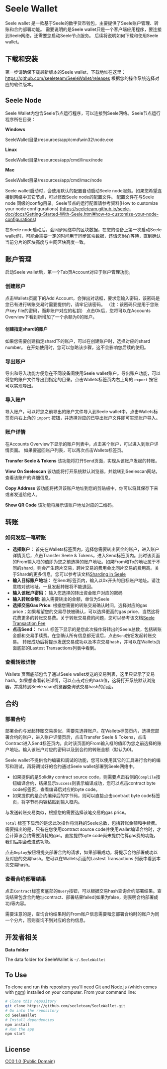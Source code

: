 # Seele Wallet

Seele wallet 是一款基于Seele的数字货币钱包，主要提供了Seele账户管理、转账和合约部署功能。
需要说明的是Seele wallet只是一个客户端应用程序，要连接到Seele网络，还需要您启动Seele节点服务。
后续将说明如何下载和使用Seele wallet。

## 下载和安装

第一步请确保下载最新版本的Seele wallet，下载地址在这里：https://github.com/seeleteam/SeeleWallet/releases
根据您的操作系统选择对应的软件版本。


## Seele Node
Seele Wallet内包含Seele节点运行程序，可以连接到Seele网络。Seele节点运行程序所在目录：

**Windows**

SeeleWallet目录\resources\app\cmd\win32\node.exe

**Linux** 

SeeleWallet目录/resources/app/cmd/linux/node

**Mac**

SeeleWallet目录/resources/app/cmd/mac/node

Seele wallet启动时，会使用默认的配置自动启动Seele node服务。如果您希望连接到网络中其它节点，可以修改Seele node的配置文件。
配置文件在与Seele node 同级的config目录。Seele节点的运行配置请参考资料[How to customize your node configurations]
(https://seeleteam.github.io/seele-doc/docs/Getting-Started-With-Seele.html#how-to-customize-your-node-configurations)

在Seele node启动后，会同步网络中的区块数据，在您的设备上第一次启动Seele wallet时，可能会需要一定的时间用于同步区块数据，还请您耐心等待，直到确认当前分片的区块高度与主网区块高度一致。

## 账户管理
启动Seele wallet后，第一个Tab页Account对应于账户管理功能。

### 创建账户
点击Wallets页面下的Add Account，会弹出对话框，要求您输入密码，该密码是您已有进行转账交易时需要提供的，请牢记该密码。
（注：该密码只是用于您账户key file的密码，而非账户对应的私钥）
点击Ok后，您将可以在Accounts Overview下看到新增加了一个余额为0的账户。

#### 创建指定shard的账户
如果您需要创建指定shard下的账户，可以在创建账户时，选择对应的shard number。
在开始使用时，您可以忽略该步骤，这不会影响您后续的使用。

### 导出账户
导出和导入功能方便您在不同设备间使用Seele wallet账户。导出账户功能，可以将您的账户文件导出到指定的目录。点击Wallets标签页内右上角的 `export` 按钮可以实现导出。

### 导入账户
导入账户，可以将您之前导出的账户文件导入到Seele wallet中。点击Wallets标签页内右上角的 `import` 按钮，并选择对应的已导出账户文件即可实现账户导入。

### 账户详情
在Accounts Overview下显示的账户列表中，点击某个账户，可以进入到账户详情页面。
如果要返回账户列表，可以再次点击Wallets标签页。

**Transfer Seele & Tokens**
该功能将打开Send页面，实现从该账户发起的转账。

**View On Seelescan**
该功能将打开系统默认浏览器，并跳转到Seelescan网站，查看该账户的详细信息。

**Copy Address**
该功能将拷贝该账户地址到您的剪贴板中，你可以将其保存下来或者发送给他人。

**Show QR Code**
该功能将展示该账户地址对应的二维码。

## 转账

### 如何发起一笔转账
 - **选择账户：**
    首先在Wallets标签页内，选择您需要转出资金的账户，进入账户详情页后，点击Transfer Seele & Tokens，进入Send标签页内。此时该页面的From输入框的值即为您之前选择的账户地址。如果From和To的地址属于不同的shard，则会产生跨片交易，跨片交易的费用会比同片交易的费用高。关于Shard的更多信息，您可以参考该文档[Sharding in Seele](https://seeleteam.github.io/seele-doc/docs/Seele-sharding.html)
 - **输入目标账户地址：**
    在Send标签页内，输入以0x开头的目标账户地址。请注意核对该地址，一旦发起转账将不能退回。
 - **输入该账户密码：**
    输入您选择的转出资金账户对应的密码
 - **输入转账金额:**
    输入需要转出的金额，单位为Seele
 - **选择交易Gas Price:**
    根据您需要的转账交易确认时间，选择对应的gas price；如果希望您的交易尽快被确认，可以选择更高的gas price，当然这将花费更多的转账交易费。关于转账交易费的问题，您可以参考该文档[Seele Transaction Fee](https://seeleteam.github.io/seele-doc/docs/Seele-transaction-fee.html)
 - **点击Send：**
    `Total` 标签下显示的是您此次操作将转出的Seele总数，包括转账金额和交易手续费。在您确认所有信息都无误后，点击`Send`按钮发起转账交易。 转账成功后将提示发送交易成功以及本次交易hash，并可以在Wallets页面底部的Lastest Transactions列表中看到。
### 查看转账详情
Wallets 页面底部包含了通过Seele wallet发送的交易列表，这里只显示了交易hash。如果想查看转账详情，可以点击对应的hash值，这将打开系统默认浏览器，并跳转到Seele scan浏览器查询该交易hash的页面。

## 合约

### 部署合约
部署合约与发起转账交易类似，需要先选择账户。在Wallets标签页内，选择您部署合约的账户，进入账户详情页后，点击Transfer Seele & Tokens，点击Contract进入Send标签页内。此时该页面的From输入框的值即为您之前选择的账户地址。输入该账户对应的密码以及到合约的转账金额（默认为0)。

Seele wallet不提供合约编辑和调试的功能，您可以使用其它的工具进行合约的编写和测试，再将调试好的合约通过Seele wallet部署到Seele网络中。
- 如果提供的是Solidity contract source code，则需要点击右侧的`Complile`按钮编译合约，结果显示```Success```则表示编译成功，您可以点击contract byte code标签页，查看编译后对应的byte code。
- 如果提供的是合约编译后的字节码，则可以直接点击contract byte code标签页，将字节码内容粘贴到输入框内。

与发送转账交易类似，根据您的需要选择该笔交易的gas price。

`Total` 标签下显示的是您此次操作将消耗的Seele总数，包括转账金额和手续费。需要指出的是，只有在您使用contract source code并使用wallet编译合约时，才会计算该合约需要消耗的gas。直接提供byte code尚未提供估算gas费的功能，我们后期会改进该功能。

点击`Deploy`按钮将提交部署合约的请求，如果部署成功，将提示合约部署成功以及对应的交易hash。您可以在Wallets页面的Lastest Transactions 列表中看到本次交易hash。

### 查看合约部署结果
点击`Contract`标签页底部的`Query`按钮，可以根据交易hash查询合约部署结果。查询结果包含合约地址contract、部署结果failed(如果为false，则表明合约部署成功)等内容。

需要注意的是，查询合约结果时的From账户信息需要和您部署合约时的账户为同一个分片，否则查询不到对应的合约信息。



## 开发者相关

**Data folder**

The data folder for SeeleWallet is `~/.SeeleWallet`

## To Use

To clone and run this repository you'll need [Git](https://git-scm.com) and [Node.js](https://nodejs.org/en/download/) (which comes with [npm](http://npmjs.com)) installed on your computer. From your command line:

```bash
# Clone this repository
git clone https://github.com/seeleteam/SeeleWallet.git
# Go into the repository
cd SeeleWallet
# Install dependencies
npm install
# Run the app
npm start
```

## License

[CC0 1.0 (Public Domain)](LICENSE.md)

